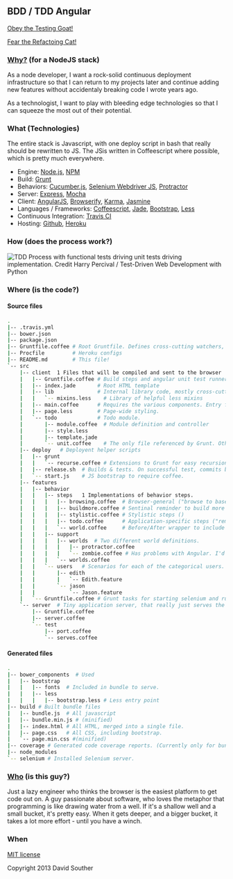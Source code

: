 ## BDD / TDD Angular

[Obey the Testing Goat!](3)

[Fear the Refactoing Cat!](20)

### [Why?](1) (for a NodeJS stack)

As a node developer, I want a rock-solid continuous deployment infrastructure so that I can return to my projects later and continue adding new features without accidentaly breaking code I wrote years ago.

As a technologist, I want to play with bleeding edge technologies so that I can squeeze the most out of their potential.

### What (Technologies)

The entire stack is Javascript, with one deploy script in bash that really should be rewritten to JS. The JSis written in Coffeescript where possible, which is pretty much everywhere.

* Engine: [Node.js](2), [NPM](19)
* Build: [Grunt](4)
* Behaviors: [Cucumber.js](5), [Selenium Webdriver JS](6), [Protractor](7)
* Server: [Express](8), [Mocha](9)
* Client: [AngularJS](10), [Browserify](22), [Karma](11), [Jasmine](12)
* Languages / Frameworks: [Coffeescript](15), [Jade](16), [Bootstrap](17), [Less](18)
* Continuous Integration: [Travis CI](13)
* Hosting: [Github](21), [Heroku](14)

### How (does the process work?)

![TDD Process with functional tests driving unit tests driving implementation. Credit Harry Percival / Test-Driven Web Development with Python][tdd]

### Where (is the code?)

#### Source files

```sh
.
|-- .travis.yml
|-- bower.json
|-- package.json
|-- Gruntfile.coffee # Root Gruntfile. Defines cross-cutting watchers, and includes component Grunts.
|-- Procfile	     # Heroku configs
|-- README.md	     # This file!
`-- src
    |-- client 	1 Files that will be compiled and sent to the browser
    |   |-- Gruntfile.coffee # Build steps and angular unit test runners
    |   |-- index.jade 	     # Root HTML template
    |   |-- lib              # Internal library code, mostly cross-cutting helpers.
    |   |   `-- mixins.less    # Library of helpful less mixins
    |   |-- main.coffee      # Requires the various components. Entry file for browserify.
    |   |-- page.less        # Page-wide styling. 
    |   `-- todo             # Todo module.
    |       |-- module.coffee  # Module definition and controller
    |       |-- style.less
    |       |-- template.jade
    |       `-- unit.coffee    # The only file referenced by Grunt. Others are required or imported.
    |-- deploy   # Deployent helper scripts
    |   |-- grunt
    |   |   `-- recurse.coffee # Extensions to Grunt for easy recursion
    |   |-- release.sh  # Builds & tests. On successful test, commits built files to master and deploys.
    |   `-- start.js    # JS bootstrap to require coffee.
    |-- features
    |   |-- behavior
    |   |   |-- steps	1 Implementations of behavior steps.
    |   |   |   |-- browsing.coffee  # Browser-general ("browse to base, enter into text field")
    |   |   |   |-- buildmore.coffee # Sentinal reminder to build more features!
    |   |   |   |-- stylistic.coffee # Stylistic steps ()
    |   |   |   |-- todo.coffee      # Application-specific steps ("remove item")
    |   |   |   `-- world.coffee     # Before/After wrapper to include correct world
    |   |   |-- support
    |   |   |   |-- worlds  # Two different world definitions.
    |   |   |   |   |-- protractor.coffee
    |   |   |   |   `-- zombie.coffee # Has problems with Angular. I'd like to use it, but protractor works for now.
    |   |   |   `-- worlds.coffee
    |   |   `-- users   # Scenarios for each of the categorical users.
    |   |       |-- edith
    |   |       |   `-- Edith.feature
    |   |       `-- jason
    |   |           `-- Jason.feature
    |   `-- Gruntfile.coffee # Grunt tasks for starting selenium and running cucumber features.
    `-- server  # Tiny application server, that really just serves the 4 or 5 bundle files.
        |-- Gruntfile.coffee
        |-- server.coffee
        `-- test
            |-- port.coffee
            `-- serves.coffee
```


#### Generated files
```sh
.
|-- bower_components  # Used 
|   |-- bootstrap
|   |   |-- fonts  # Included in bundle to serve.
|   |   |-- less
|   |   |   |-- bootstrap.less # Less entry point
|-- build # Built bundle files
|   |-- bundle.js  # All javascript
|   |-- bundle.min.js # (minified)
|   |-- index.html # All HTML, merged into a single file.
|   |-- page.css   # All CSS, including bootstrap.
|   `-- page.min.css #(minified)
|-- coverage # Generated code coverage reports. (Currently only for bundle.js)
|-- node_modules
`-- selenium # Installed Selenium server.
```

### [Who](23) (is this guy?)

Just a lazy engineer who thinks the browser is the easiest platform to get code out on. A guy passionate about software, who loves the metaphor that programming is like drawing water from a well. If it's a shallow well and a small bucket, it's pretty easy. When it gets deeper, and a bigger bucket, it takes a lot more effort - until you have a winch.

### When

[MIT license](24)

Copyright 2013 David Souther

[1]: http://chimera.labs.oreilly.com/books/1234000000754/pr01.html1_why_i_wrote_a_book_about_test_driven_development
[2]: http://nodejs.org
[3]: http://obeythetestinggoat.com
[4]: http://gruntjs.com/
[5]: https://github.com/cucumber/cucumber-js
[6]: https://npmjs.org/package/selenium-webdriver
[7]: https://github.com/angular/protractor
[8]: http://expressjs.com/
[9]: http://visionmedia.github.io/mocha/
[10]: http://angularjs.org/
[11]: http://karma-runner.github.io/0.10/index.html
[12]: http://pivotal.github.io/jasmine/
[13]: https://travis-ci.org/
[14]: https://dashboard.heroku.com/apps
[15]: http://coffeescript.org/
[16]: http://jade-lang.com/
[17]: http://getbootstrap.com/
[18]: http://lesscss.org/
[19]: https://npmjs.org/
[20]: http://d22zlbw5ff7yk5.cloudfront.net/images/stash-397-50c133ecb9e66.gif
[21]: https://github.com/
[22]: https://github.com/substack/node-browserify
[23]: http://davidsouther.com/
[24]: http://opensource.org/licenses/MIT
[tdd]: http://orm-chimera-prod.s3.amazonaws.com/1234000000754/images/tdd_flowchart_functional_and_unit.png